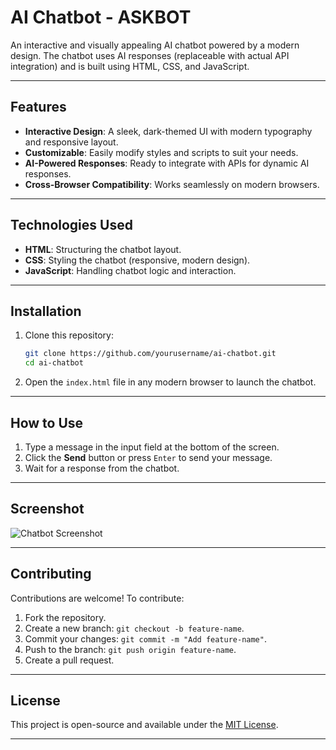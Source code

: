 # AI Chatbot - ASKBOT

An interactive and visually appealing AI chatbot powered by a modern design. The chatbot uses AI responses (replaceable with actual API integration) and is built using HTML, CSS, and JavaScript.

---

## Features

- **Interactive Design**: A sleek, dark-themed UI with modern typography and responsive layout.
- **Customizable**: Easily modify styles and scripts to suit your needs.
- **AI-Powered Responses**: Ready to integrate with APIs for dynamic AI responses.
- **Cross-Browser Compatibility**: Works seamlessly on modern browsers.

---

## Technologies Used

- **HTML**: Structuring the chatbot layout.
- **CSS**: Styling the chatbot (responsive, modern design).
- **JavaScript**: Handling chatbot logic and interaction.


---

## Installation

1. Clone this repository:
   ```bash
   git clone https://github.com/yourusername/ai-chatbot.git
   cd ai-chatbot
   ```

2. Open the `index.html` file in any modern browser to launch the chatbot.

---

## How to Use

1. Type a message in the input field at the bottom of the screen.
2. Click the **Send** button or press `Enter` to send your message.
3. Wait for a response from the chatbot.

---


## Screenshot

![Chatbot Screenshot](assets/screenshot.jpg)

---

## Contributing

Contributions are welcome! To contribute:

1. Fork the repository.
2. Create a new branch: `git checkout -b feature-name`.
3. Commit your changes: `git commit -m "Add feature-name"`.
4. Push to the branch: `git push origin feature-name`.
5. Create a pull request.

---

## License

This project is open-source and available under the [MIT License](LICENSE).

---
